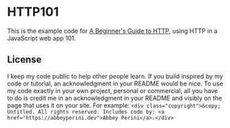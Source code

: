 # HTTP101

This is the example code for [A Beginner's Guide to HTTP](https://dev.to/abbeyperini/series/16868), using HTTP in a JavaScript web app 101.

## License

I keep my code public to help other people learn. If you build inspired by my code or tutorial, an acknowledgment in your README would be nice. To use my code exactly in your own project, personal or commercial, all you have to do is credit me in an acknowledgment in your README and visibly on the page that uses it on your site. For example: ```<div class="copyright">&copy; Untitled. All rights reserved. Includes code by: <a href="https://abbeyperini.dev">Abbey Perini</a>.</div>```

